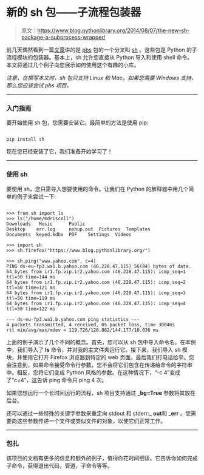 # 新的 sh 包——子流程包装器

> 原文：<https://www.blog.pythonlibrary.org/2014/08/07/the-new-sh-package-a-subprocess-wrapper/>

前几天偶然看到一篇[文章](http://blog.endpoint.com/2014/07/python-subprocess-wrapping-with-sh.html)讲的是 [pbs](https://pypi.python.org/pypi/pbs) 包的一个分叉叫 [sh](http://amoffat.github.io/sh/) 。这些包是 Python 的子流程模块的包装器。基本上，sh 允许您直接从 Python 导入和使用 shell 命令。本文将通过几个例子向您展示如何使用这个有趣的小库。

*注意，在撰写本文时，sh 包只支持 Linux 和 Mac。如果您需要 Windows 支持，那么您应该尝试 pbs 项目。*

* * *

### 入门指南

要开始使用 sh 包，您需要安装它。最简单的方法是使用 pip:

```

pip install sh

```

现在您已经安装了它，我们准备开始学习了！

* * *

### 使用 sh

要使用 sh，您只需导入想要使用的命令。让我们在 Python 的解释器中用几个简单的例子来尝试一下:

```

>>> from sh import ls
>>> ls("/home/mdriscoll")
Downloads   Music      Public    
Desktop    err.log     nohup.out  Pictures  Templates
Documents  keyed.kdbx  PDF	  Settings  Videos

>>> import sh
>>> sh.firefox("https://www.blog.pythonlibrary.org/")

>>> sh.ping("www.yahoo.com", c=4)
PING ds-eu-fp3.wa1.b.yahoo.com (46.228.47.115) 56(84) bytes of data.
64 bytes from ir1.fp.vip.ir2.yahoo.com (46.228.47.115): icmp_seq=1 ttl=50 time=144 ms
64 bytes from ir1.fp.vip.ir2.yahoo.com (46.228.47.115): icmp_seq=2 ttl=50 time=121 ms
64 bytes from ir1.fp.vip.ir2.yahoo.com (46.228.47.115): icmp_seq=3 ttl=50 time=119 ms
64 bytes from ir1.fp.vip.ir2.yahoo.com (46.228.47.115): icmp_seq=4 ttl=50 time=122 ms

--- ds-eu-fp3.wa1.b.yahoo.com ping statistics ---
4 packets transmitted, 4 received, 0% packet loss, time 3004ms
rtt min/avg/max/mdev = 119.726/126.862/144.177/10.036 ms

```

上面的例子演示了几个不同的概念。首先，您可以从 sh 包中导入命令名。在本例中，我们导入了 **ls** 命令，并对我的主文件夹运行它。接下来，我们导入 sh 模块，并使用它打开 Firefox 浏览器到特定的 web 页面。最后我们打电话给平。您会注意到，如果命令接受命令行参数，您不会将它们包含在传递给命令的字符串中。相反，您将它们变成 Python 风格的参数。在这种情况下，“-c 4”变成了“c=4”，这告诉 ping 命令只 ping 4 次。

如果您想运行一个长时间运行的流程，sh 项目支持通过 **_bg=True** 参数将其放在后台。

还可以通过一些特殊的关键字参数来重定向 stdout 和 stderr:**_ out**和 **_err** 。您需要向这些参数传递一个文件或类似文件的对象，以使它们正常工作。

* * *

### 包扎

该项目的文档有更多的信息和额外的例子，值得你花时间细读。它告诉你如何完成子命令，获得退出代码，管道，子命令等等。
